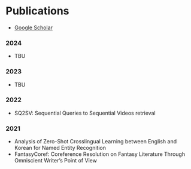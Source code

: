 ---
---

# Publications
- [Google Scholar](https://scholar.google.com/citations?user=0JoEIaEAAAAJ)

### 2024
- TBU
### 2023
- TBU
### 2022
- SQ2SV: Sequential Queries to Sequential Videos retrieval
### 2021
- Analysis of Zero-Shot Crosslingual Learning between English and Korean for Named
Entity Recognition
- FantasyCoref: Coreference Resolution on Fantasy Literature Through Omniscient Writer’s Point
of View
